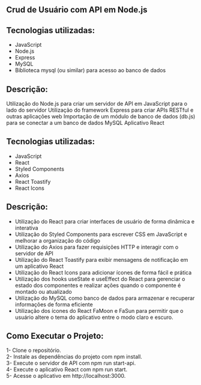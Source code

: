 ## Crud de Usuário com API em Node.js

## Tecnologias utilizadas:
- JavaScript<br>
- Node.js<br>
- Express<br>
- MySQL<br>
- Biblioteca mysql (ou similar) para acesso ao banco de dados<br>

## Descrição:
Utilização do Node.js para criar um servidor de API em JavaScript para o lado do servidor
Utilização do framework Express para criar APIs RESTful e outras aplicações web
Importação de um módulo de banco de dados (db.js) para se conectar a um banco de dados MySQL
Aplicativo React

## Tecnologias utilizadas:
- JavaScript<br>
- React<br>
- Styled Components<br>
- Axios<br>
- React Toastify<br>
- React Icons<br>

## Descrição:
- Utilização do React para criar interfaces de usuário de forma dinâmica e interativa<br>
- Utilização do Styled Components para escrever CSS em JavaScript e melhorar a organização do código<br>
- Utilização do Axios para fazer requisições HTTP e interagir com o servidor de API<br>
- Utilização do React Toastify para exibir mensagens de notificação em um aplicativo React<br>
- Utilização do React Icons para adicionar ícones de forma fácil e prática<br>
- Utilização dos hooks useState e useEffect do React para gerenciar o estado dos componentes e realizar ações quando o componente é montado ou atualizado<br>
- Utilização do MySQL como banco de dados para armazenar e recuperar informações de forma eficiente<br>
- Utilização dos ícones do React FaMoon e FaSun para permitir que o usuário altere o tema do aplicativo entre o modo claro e escuro.<br>

## Como Executar o Projeto:
1- Clone o repositório.<br>
2- Instale as dependências do projeto com npm install.<br>
3- Execute o servidor de API com npm run start-api.<br>
4- Execute o aplicativo React com npm run start.<br>
5- Acesse o aplicativo em http://localhost:3000.<br>
